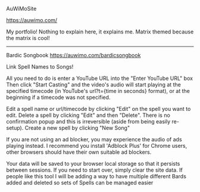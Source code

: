AuWiMoSite

https://auwimo.com/ 

My portfolio!
Nothing to explain here, it explains me.
Matrix themed because the matrix is cool! 

------------------------------------------

Bardic Songbook
https://auwimo.com/bardicsongbook

Link Spell Names to Songs!

All you need to do is enter a YouTube URL into the "Enter YouTube URL" box
Then click "Start Casting" and the video's audio will start playing at the specified timecode (in YouTube's url?t={time in seconds} format), or at the beginning if a timecode was not specified.

Edit a spell name or url/timecode by clicking "Edit" on the spell you want to edit.
Delete a spell by clicking "Edit" and then "Delete". There is no confirmation popup and this is irreversible (aside from being easily re-setup). 
Create a new spell by clicking "New Song"

If you are not using an ad blocker, you may experience the audio of ads playing instead. I recommend you install 'Adblock Plus' for Chrome users, other browsers should have their own suitable ad blockers.  

Your data will be saved to your browser local storage so that it persists between sessions. If you need to start over, simply clear the site data.
If people like this tool I will be adding a way to have multiple different Bards added and deleted so sets of Spells can be managed easier
